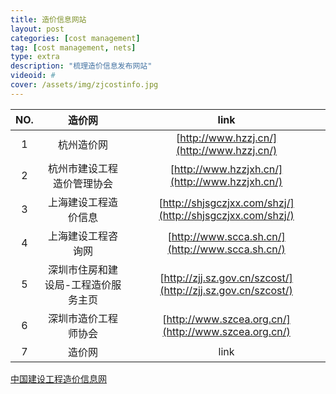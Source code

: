 ```yaml
---
title: 造价信息网站
layout: post
categories: [cost management]
tag: [cost management, nets]
type: extra
description: "梳理造价信息发布网站"
videoid: #
cover: /assets/img/zjcostinfo.jpg
---
```


|    NO.      |       造价网       |    link          |  
|:-----------:|:-----------------:|:----------------:|
| 1 |  杭州造价网      |  [http://www.hzzj.cn/](http://www.hzzj.cn/)  |  
| 2 |  杭州市建设工程造价管理协会  |  [http://www.hzzjxh.cn/](http://www.hzzjxh.cn/)  |
| 3 |  上海建设工程造价信息       |     [http://shjsgczjxx.com/shzj/](http://shjsgczjxx.com/shzj/) |
| 4 |  上海建设工程咨询网         |   [http://www.scca.sh.cn/](http://www.scca.sh.cn/)  |     
| 5 |   深圳市住房和建设局-工程造价服务主页  | [http://zjj.sz.gov.cn/szcost/](http://zjj.sz.gov.cn/szcost/) | 
| 6 | 深圳市造价工程师协会 | [http://www.szcea.org.cn/](http://www.szcea.org.cn/) |
| 7 |       造价网       |    link          |  
 



[中国建设工程造价信息网](http://www.cecn.org.cn/)
